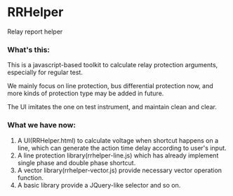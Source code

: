 # RRHelper
Relay report helper

### What's this:
This is a javascript-based toolkit to calculate relay protection arguments, especially for regular test.

We mainly focus on line protection, bus differential protection now, and more kinds of protection type may be added in future.

The UI imitates the one on test instrument, and maintain clean and clear.

### What we have now:
1. A UI(RRHelper.html) to calculate voltage when shortcut happens on a line, which can generate the action time delay according to user's input.
2. A line protection library(rrhelper-line.js) which has already implement single phase and double phase shortcut.
3. A vector library(rrhelper-vector.js) provide necessary vector operation function. 
4. A basic library provide a JQuery-like selector and so on.